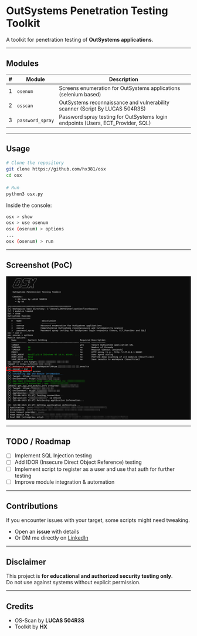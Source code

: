 # OutSystems Penetration Testing Toolkit

A toolkit for penetration testing of **OutSystems applications**.  

---

## Modules

| # | Module          | Description                                                                 |
|---|-----------------|-----------------------------------------------------------------------------|
| 1 | `osenum`        | Screens enumeration for OutSystems applications (selenium based)            |
| 2 | `osscan`        | OutSystems reconnaissance and vulnerability scanner (Script By LUCAS 504R3S)|
| 3 | `password_spray`| Password spray testing for OutSystems login endpoints (Users, ECT_Provider, SQL) |

---

## Usage

```bash
# Clone the repository
git clone https://github.com/hx381/osx
cd osx

# Run
python3 osx.py
```

Inside the console:

```bash
osx > show
osx > use osenum
osx (osenum) > options
...
osx (osenum) > run
```

---

## Screenshot (PoC)

![OutSystems Toolkit](./poc.png)

---

## TODO / Roadmap

- [ ] Implement SQL Injection testing  
- [ ] Add IDOR (Insecure Direct Object Reference) testing  
- [ ] Implement script to register as a user and use that auth for further testing  
- [ ] Improve module integration & automation  

---

## Contributions

If you encounter issues with your target, some scripts might need tweaking.  
- Open an **issue** with details  
- Or DM me directly on [LinkedIn](https://www.linkedin.com/in/hamza-snoussi-158421189/)

---

## Disclaimer

This project is **for educational and authorized security testing only**.  
Do not use against systems without explicit permission.  

---

## Credits

- OS-Scan by **LUCAS 504R3S**  
- Toolkit by **HX**
